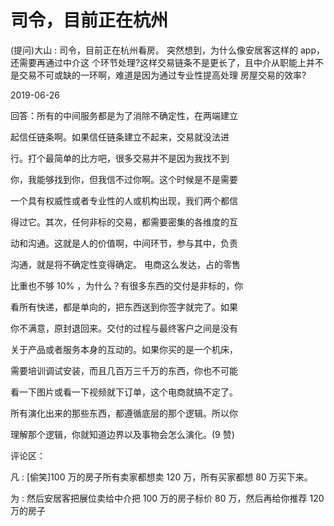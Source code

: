# 司令，目前正在杭州

(提问)大山 : 司令，目前正在杭州看房。 突然想到，为什么像安居客这样的 app，还需要再通过中介这 个环节处理?这样交易链条不是更长了，且中介从职能上并不 是交易不可或缺的一环啊，难道是因为通过专业性提高处理 房屋交易的效率?

2019-06-26

回答：所有的中间服务都是为了消除不确定性，在两端建立

起信任链条啊。如果信任链条建立不起来，交易就没法进

行。打个最简单的比方吧，很多交易并不是因为我找不到

你，我能够找到你，但我信不过你啊。这个时候是不是需要

一个具有权威性或者专业性的人或机构出现，我们两个都信

得过它。其次，任何非标的交易，都需要密集的各维度的互

动和沟通。这就是人的价值啊，中间环节，参与其中，负责

沟通，就是将不确定性变得确定。 电商这么发达，占的零售

比重也不够 10% ，为什么？有很多东西的交付是非标的，你

看所有快递，都是单向的，把东西送到你签字就完了。如果

你不满意，原封退回来。交付的过程与最终客户之间是没有

关于产品或者服务本身的互动的。如果你买的是一个机床，

需要培训调试安装，而且几百万三千万的东西，你也不可能

看一下图片或看一下视频就下订单，这个电商就搞不定了。

所有演化出来的那些东西，都遵循底层的那个逻辑。所以你

理解那个逻辑，你就知道边界以及事物会怎么演化。(9 赞)

评论区：

凡 : [偷笑]100 万的房子所有卖家都想卖 120 万，所有买家都想 80 万买下来。

为 : 然后安居客把展位卖给中介把 100 万的房子标价 80 万，然后再给你推荐 120 万的房子